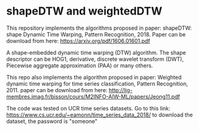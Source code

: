 # shapeDTW and weightedDTW
This repository implements the algorithms proposed in paper: shapeDTW: shape Dynamic Time Warping, Pattern Recognition, 2018. Paper can be download from here: https://arxiv.org/pdf/1606.01601.pdf

A shape-embedded dynamic time warping (DTW) algorithm. 
The shape descriptor can be HOG1, derivative, discrete wavelet transform (DWT), Piecewise aggregate approximation (PAA) or many others.

This repo also implements the algorithm proposed in paper: Weighted dynamic time warping for time series classification, Pattern Recognition, 2011.
paper can be download from here: http://lig-membres.imag.fr/bisson/cours/M2INFO-AIW-ML/papers/Jeong11.pdf

The code was tested on UCR time series datasets.
Go to this link: https://www.cs.ucr.edu/~eamonn/time_series_data_2018/
to download the dataset, the password is "someone"
